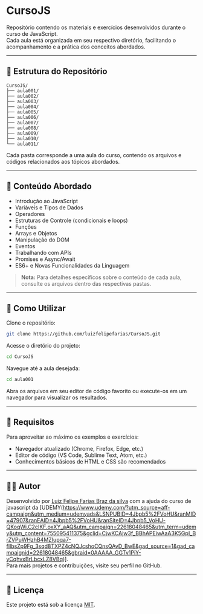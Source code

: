 
# CursoJS

Repositório contendo os materiais e exercícios desenvolvidos durante o curso de JavaScript.  
Cada aula está organizada em seu respectivo diretório, facilitando o acompanhamento e a prática dos conceitos abordados.

---

## 📁 Estrutura do Repositório

```
CursoJS/
├── aula001/
├── aula002/
├── aula003/
├── aula004/
├── aula005/
├── aula006/
├── aula007/
├── aula008/
├── aula009/
├── aula010/
└── aula011/
```

Cada pasta corresponde a uma aula do curso, contendo os arquivos e códigos relacionados aos tópicos abordados.

---

## 🧠 Conteúdo Abordado

- Introdução ao JavaScript  
- Variáveis e Tipos de Dados  
- Operadores  
- Estruturas de Controle (condicionais e loops)  
- Funções  
- Arrays e Objetos  
- Manipulação do DOM  
- Eventos  
- Trabalhando com APIs  
- Promises e Async/Await  
- ES6+ e Novas Funcionalidades da Linguagem

> **Nota:** Para detalhes específicos sobre o conteúdo de cada aula, consulte os arquivos dentro das respectivas pastas.

---

## 🚀 Como Utilizar

Clone o repositório:

```bash
git clone https://github.com/luizfelipefarias/CursoJS.git
```

Acesse o diretório do projeto:

```bash
cd CursoJS
```

Navegue até a aula desejada:

```bash
cd aula001
```

Abra os arquivos em seu editor de código favorito ou execute-os em um navegador para visualizar os resultados.

---

## 📌 Requisitos

Para aproveitar ao máximo os exemplos e exercícios:

- Navegador atualizado (Chrome, Firefox, Edge, etc.)
- Editor de código (VS Code, Sublime Text, Atom, etc.)
- Conhecimentos básicos de HTML e CSS são recomendados

---

## 👨‍💻 Autor

Desenvolvido por [Luiz Felipe Farias Braz da silva](https://github.com/luizfelipefarias) com a ajuda do curso de javascript da [UDEMY(https://www.udemy.com/?utm_source=aff-campaign&utm_medium=udemyads&LSNPUBID=4Jbpb5%2FVoHU&ranMID=47907&ranEAID=4Jbpb5%2FVoHU&ranSiteID=4Jbpb5_VoHU-QKoqWi.C2cIKF.oxXY_aAQ&utm_campaign=22618048465&utm_term=udemy&utm_content=755095411375&gclid=CjwKCAjw3f_BBhAPEiwAaA3K5GpI_BrZVPuWHzhB4MZIupqa7-fIlbsZp9Fg_3sqd8TXPZ4cNQJcshoCQnsQAvD_BwE&gad_source=1&gad_campaignid=22618048465&gbraid=0AAAAA_GGTv1PiY-yCqhvxBrLbcxLZ8VBq)].  
Para mais projetos e contribuições, visite seu perfil no GitHub.

---

## 📄 Licença

Este projeto está sob a licença [MIT](LICENSE).
